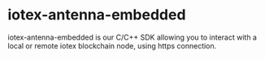 # iotex-antenna-embedded 

iotex-antenna-embedded is our C/C++ SDK allowing you to interact with a local or remote iotex blockchain node, using https connection.
